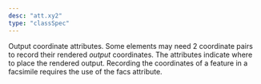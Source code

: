 ```yaml
---
desc: "att.xy2"
type: "classSpec"
---
```


Output coordinate attributes. Some elements may need 2 coordinate pairs to record
their
rendered *output* coordinates. The attributes indicate where to place the rendered
output.
Recording the coordinates of a feature in a facsimile requires the use of the facs
attribute.
